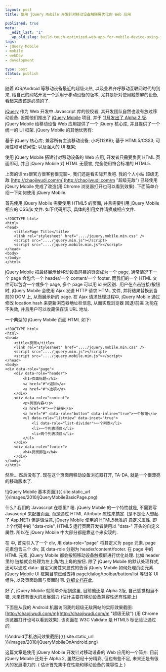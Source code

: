 ```yaml
---
layout: post
title: 使用 jQuery Mobile 开发针对移动设备触摸屏优化的 Web 应用

published: true
meta:
  _edit_last: "1"
  _wp_old_slug: build-touch-optimized-web-app-for-mobile-device-using-jquery-mobile-tablets
tags:
- jQuery Mobile
- mobile
- webDev
- development

type: post
status: publish
---
```

随着 iOS/Android 等移动设备最近的超级火热, 以及业界齐呼移动互联网时代的到来, 给自己的网站开发一个适用于移动设备的版本, 尤其是针对使用触摸屏的设备, 看起来应该是必须的了.

[jQuery](http://jquery.com/ "jQuery 官方网站") 作为 Web 开发中 Javascript 库的佼佼者, 其开发团队自然也没有放过移动设备. 近期他们推出了 [jQuery Mobile](http://jquerymobile.com/ "jQuery Mobile 官方网站") 项目, 并于 [11月发出了 Alpha 2 版](http://jquerymobile.com/2010/11/jquery-mobile-alpha-2-released/ "jQuery Mobile Alpha 2 发布"). jQuery Mobile 给移动设备 Web 应用提供了一个 jQuery 核心库, 并且提供了一个统一的 UI 框架. jQuery Mobile 的其他优势有:

基于 jQuery 核心库; 兼容所有主流移动设备; 小巧(12KB); 基于 HTML5/CSS3; 可用性和可访问性; 以及强大的 UI 框架;

使用 jQuery Mobile 搭建针对移动设备的 Web 应用, 开发者只需要负责 HTML 页面即可, 并且 jQuery Mobile 对 HTML 无侵害, 完全使用符合标准的 HTML5.

上面的话ms很官方很客套很无聊~, 我们还是看实际开发吧. 我的个人小站 超级无敌 [http://chaojiwudi.com/m](http://chaojiwudi.com/m "超级无敌") 已经使用 jQeury Mobile 完成了改造(用 Chrome 浏览器打开也可以看到效果). 下面简单介绍一下如何使用 jQuery Mobile.

首先使用 jQuery Mobile 需要使用 HTML5 的页面, 并且需要引用 jQuery Mobile 相应的 CSS/js 文件. 如下代码所示, 具体的引用文件请换成相应文件.

    <!DOCTYPE html>
    <html>
    <head>
        <title>Page Title</title>
        <link rel="stylesheet" href="..../jquery.mobile.min.css" />
        <script src="..../jquery.min.js"></script>
        <script src="..../jquery.mobile.min.js"></script>
    </head>
    <body>
    </body>
    </html>

jQuery Mobile 把最终展示给移动设备屏幕的页面成为一个 [page](http://jquerymobile.com/demos/1.0a2/docs/pages/index.html "jQuery Mobile Page 文档"), 通常情况下一个 page 会包含一个 header/一个 content/一个 footer. 而我们的一个 HTML 文件可以包含一个或多个 page, 多个 page 可以用 id 来区别.  用户在点击链接/按钮时, jQuery Mobile 会使用 Ajax 发送 HTTP 请求 HTML 文件, 并将结果替换到当前的 DOM 上, 从而展示新的 page. 在 Ajax 请求处理过程中, jQuery Mobile 通过修改 location.hash 来更新浏览器地址栏信息, 从而实现浏览器 回退/前进 功能在不失效, 并且用户可以收藏保存该 URL 地址.

一个典型的 jQuery Mobile 页面 HTML 如下:

    <!DOCTYPE html>
    <html>
    <head>
        <title>页面</title>
        <link rel="stylesheet" href="..../jquery.mobile.min.css" />
        <script src="..../jquery.min.js"></script>
        <script src="..../jquery.mobile.min.js"></script>
    </head>
    <body>
    <div data-role="page">
        <div data-role="header">
            <h1>页面标题</h1>
            <a href="#">返回</a>
            <a href="#">选项</a>
        </div>
        <div data-role="content">
            <p>页面内容</p>
            <a href="#">一个链接</a>
            <a href="#" data-role="button" data-inline="true">一个按钮</a>
            <ul data-role="listview" data-inset="true">
                <li data-role="list-divider">一个列表</li>
                <li>一个列表项目</li>
                <li>两个列表项目</li>
            </ul>
        </div>
        <div data-role="footer">
            <h4>页面脚注</h4>
        </div>
    </body>
    </html>

然后... 然后没有了. 现在这个页面用移动设备浏览器打开, TA-DA, 就是一个很漂亮的移动版本了.

![jQuery Mobile 基本页面]({{ site.static_url }}/images/2010/jQueryMobileBasicPage.png)

什么? 我们的 Javascript 在哪里? 嗯. jQuery Mobile 的一个特性就是, 不需要写 Javascript 来配置页面, 而是通过 HTML Attribute 属性来搞定. (是不是让人想起了 Asp.NET) 但是请注意, jQuery Mobile 使用的 HTML5标准的 [自定义属性](http://ejohn.org/blog/html-5-data-attributes/ "John Resig 的 HTML5 自定义属性文章"). 即上个代码中的 "data-role", HTML5 运行页面开发者使用以 "data-" 开头的自定义属性. 所以在 jQuery Mobile 中大部分都是靠这个来实现的.

在 <body> 中, 首先引入了一个 div, 用 data-role="page" 将其定义为 page 元素. page 元素包含三个 div, 其 data-role 分别为 header/content/footer. 在 page 中的 HTML 元素, jQuery Mobile 都会按照移动设备触摸屏进行优化处理. 比如 header 里的  链接就会处理为左上角/右上角的按钮. 除了 jQuery Mobile 的默认处理样式, 还可以通过 data- 自定义属性来显式的告诉 jQuery Mobile 如何处理页面元素. jQuery Mobile UI 框架目前已经支持 page/dialog/toolbar/button/list 等很多 UI 组件, 以及页面动画与页面时间. [详细文档在此](http://jquerymobile.com/demos/1.0a2/ "jQuery Mobile 文档示例").

好了, jQuery Mobile 就简单介绍到这里, 目前他还是 Alpha 2版, 自己感觉相当不错, 未来还有很大的发展潜力 (估计主要在移动设备兼容性还有性能上)

下面是从我的 Android 机器访问我的超级无敌网站的实际效果截图: [http://chaojiwudi.com/m](http://chaojiwudi.com/m "超级无敌") (用 Chrome 浏览器打开也可以看到效果). 该页面在 W3C Validate 是 HTML5 标记验证通过的.

![Android手机访问效果截图]({{ site.static_url }}/images/2010/jQueryMobileOnAndroid.png)

这篇文章是使用 jQuery Mobile 开发针对移动设备的 Web 应用的一个简介. 目前 jQuery Mobile 还处于 Alpha 2, 虽然已经十分精彩, 但也有些不足, 未来还是有很大的发展潜力的. ( 估计首先集中在性能和移动设备的兼容性上 )
